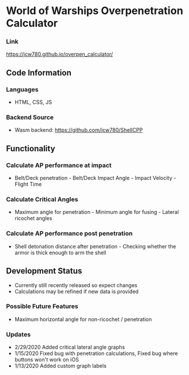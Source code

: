 # World of Warships Overpenetration Calculator
### Link
https://jcw780.github.io/overpen_calculator/
## Code Information
### Languages
- HTML, CSS, JS
### Backend Source
- Wasm backend: https://github.com/jcw780/ShellCPP
## Functionality
### Calculate AP performance at impact
- Belt/Deck penetration - Belt/Deck Impact Angle - Impact Velocity - Flight Time
### Calculate Critical Angles
- Maximum angle for penetration - Minimum angle for fusing - Lateral ricochet angles
### Calculate AP performance post penetration
- Shell detonation distance after penetration - Checking whether the armor is thick enough to arm the shell
## Development Status
- Currently still recently released so expect changes 
- Calculations may be refined if new data is provided
### Possible Future Features
- Maximum horizontal angle for non-ricochet / penetration
### Updates
- 2/29/2020 Added critical lateral angle graphs
- 1/15/2020 Fixed bug with penetration calculations, Fixed bug where buttons won't work on iOS
- 1/13/2020 Added custom graph labels

